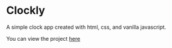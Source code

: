 # Clockly

A simple clock app created with html, css, and vanilla javascript.

You can view the project [here](https://dannyyaaj.github.io/digital-clock)
